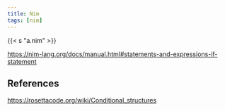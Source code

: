 ```yaml
---
title: Nim
tags: [nim]
---
```


{{< s "a.nim" >}}

<https://nim-lang.org/docs/manual.html#statements-and-expressions-if-statement>

## References

<https://rosettacode.org/wiki/Conditional_structures>
